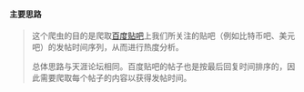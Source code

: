 #### 主要思路

> 这个爬虫的目的是爬取[百度贴吧](https://tieba.baidu.com/)上我们所关注的贴吧（例如比特币吧、美元吧）的发帖时间序列，从而进行热度分析。
>
> 总体思路与天涯论坛相同。百度贴吧的帖子也是按最后回复时间排序的，因此需要爬取每个帖子的内容以获得发帖时间。
